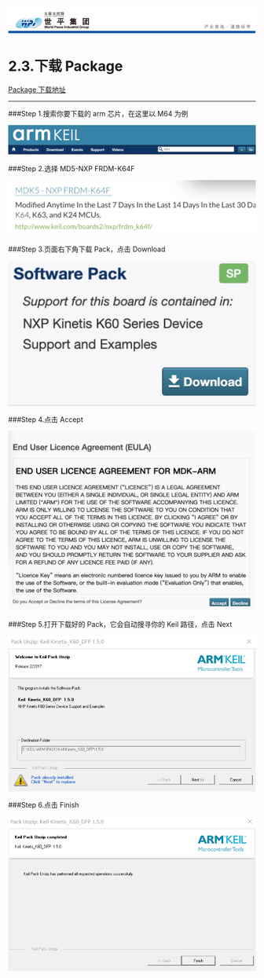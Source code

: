 ![wpiLogo](../../imgs/wpiLogo.jpg)

# 2.3.下载 Package

[Package 下载地址](http://www.keil.com/product/)

---

###Step 1.搜索你要下载的 arm 芯片，在这里以 M64 为例

![keilPacks1](../../imgs/KEIL/keilPacks1.jpg)

###Step 2.选择 MD5-NXP FRDM-K64F

![keilPacks2](../../imgs/KEIL/keilPacks2.jpg)

###Step 3.页面右下角下载 Pack，点击 Download

![keilPacks3](../../imgs/KEIL/keilPacks3.jpg)

###Step 4.点击 Accept

![keilPacks4](../../imgs/KEIL/keilPacks4.jpg)

###Step 5.打开下载好的 Pack，它会自动搜寻你的 Keil 路径，点击 Next

![keilPacks5](../../imgs/KEIL/keilPacks5.jpg)

###Step 6.点击 Finish

![keilPacks6](../../imgs/KEIL/keilPacks6.jpg)
